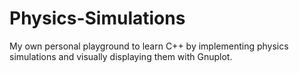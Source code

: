# Physics-Simulations
My own personal playground to learn C++ by implementing physics simulations and visually displaying them with Gnuplot. 
